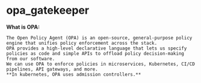 # opa_gatekeeper

**What is OPA:**

    The Open Policy Agent (OPA) is an open-source, general-purpose policy engine that unifies policy enforcement across the stack. 
    OPA provides a high-level declarative language that lets us specify policies as code and simple APIs to offload policy decision-making from our software. 
    We can use OPA to enforce policies in microservices, Kubernetes, CI/CD pipelines, API gateways, and more. 
    **In kubernetes, OPA uses admission controllers.**

